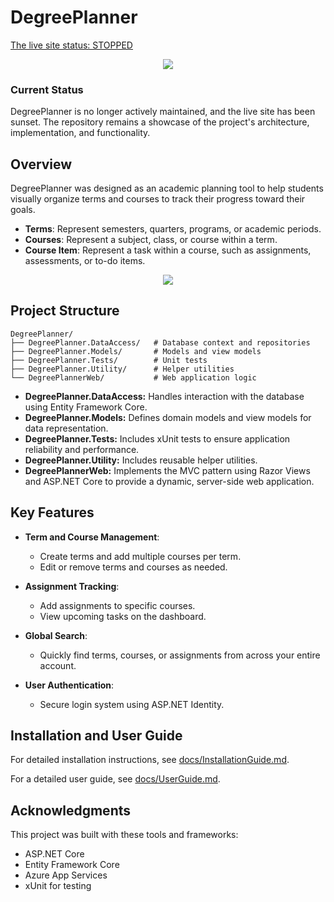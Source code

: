 # DegreePlanner #

[The live site status: STOPPED](https://degreeplanner-gye5a8fwhhcefacr.westus-01.azurewebsites.net/)


<p align="center">
  <img src="https://github.com/user-attachments/assets/e21aeb3b-0f45-4b07-a823-a6827f8f37dd" />
</p>


### Current Status
DegreePlanner is no longer actively maintained, and the live site has been sunset. The repository remains a showcase of the project's architecture, implementation, and functionality.

## Overview 
DegreePlanner was designed as an academic planning tool to help students visually organize terms and courses to track their progress toward their goals. 
- **Terms**: Represent semesters, quarters, programs, or academic periods.  
- **Courses**: Represent a subject, class, or course within a term.   
- **Course Item**: Represent a task within a course, such as assignments, assessments, or to-do items.


<p align="center">
  <img src="https://github.com/user-attachments/assets/4f49493a-f5f4-4ac8-b5ce-5c93b397427b" />
</p>


## Project Structure  
```plaintext
DegreePlanner/
├── DegreePlanner.DataAccess/   # Database context and repositories
├── DegreePlanner.Models/       # Models and view models
├── DegreePlanner.Tests/        # Unit tests
├── DegreePlanner.Utility/      # Helper utilities
└── DegreePlannerWeb/           # Web application logic
```
- **DegreePlanner.DataAccess:** Handles interaction with the database using Entity Framework Core.
- **DegreePlanner.Models:** Defines domain models and view models for data representation.
- **DegreePlanner.Tests:** Includes xUnit tests to ensure application reliability and performance.
- **DegreePlanner.Utility:** Includes reusable helper utilities. 
- **DegreePlannerWeb:** Implements the MVC pattern using Razor Views and ASP.NET Core to provide a dynamic, server-side web application.

## Key Features  
- **Term and Course Management**:  
  - Create terms and add multiple courses per term.  
  - Edit or remove terms and courses as needed.
 
- **Assignment Tracking**:  
  - Add assignments to specific courses.  
  - View upcoming tasks on the dashboard.

- **Global Search**:  
  - Quickly find terms, courses, or assignments from across your entire account.
 
- **User Authentication**:  
  - Secure login system using ASP.NET Identity.
 
## Installation and User Guide

For detailed installation instructions, see [docs/InstallationGuide.md](./docs/InstallationGuide.md).

For a detailed user guide, see [docs/UserGuide.md](./docs/UserGuide.md).

## Acknowledgments
This project was built with these tools and frameworks: 
- ASP.NET Core
- Entity Framework Core
- Azure App Services
- xUnit for testing
